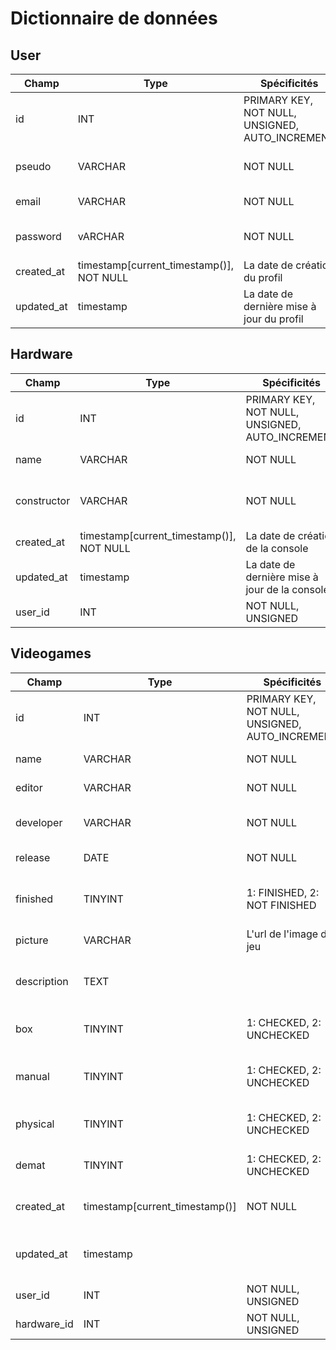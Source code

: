 # Dictionnaire de données

## User

Champ|Type|Spécificités|Description|
|-|-|-|-|
|id|INT|PRIMARY KEY, NOT NULL, UNSIGNED, AUTO_INCREMENT|L'identifiant de l'utilisateur|
|pseudo|VARCHAR|NOT NULL|Le pseudo de l'utilisateur|
|email|VARCHAR|NOT NULL|'email de l'utilisateur|
|password|vARCHAR|NOT NULL|Le mot de passe de l'utilisateur|
|created_at|timestamp[current_timestamp()], NOT NULL|La date de création du profil|
|updated_at|timestamp|La date de dernière mise à jour du profil|

## Hardware

Champ|Type|Spécificités|Description|
|-|-|-|-|
|id|INT|PRIMARY KEY, NOT NULL, UNSIGNED, AUTO_INCREMENT|L'identifiant de la console|
|name|VARCHAR|NOT NULL|Le nom de la console|
|constructor|VARCHAR|NOT NULL|Le constructeur de la console|
|created_at|timestamp[current_timestamp()], NOT NULL|La date de création de la console|
|updated_at|timestamp|La date de dernière mise à jour de la console|
|user_id|INT|NOT NULL, UNSIGNED|L'id de l'utilisateur|

## Videogames

Champ|Type|Spécificités|Description|
|-|-|-|-|
|id|INT|PRIMARY KEY, NOT NULL, UNSIGNED, AUTO_INCREMENT|L'identifiant du jeu|
|name|VARCHAR|NOT NULL|Le nom du jeu|
|editor|VARCHAR|NOT NULL|L'éditeur du jeu|
|developer|VARCHAR|NOT NULL|Le développeur du jeu|
|release|DATE|NOT NULL|L'année de sortie du jeu|
|finished|TINYINT|1: FINISHED, 2: NOT FINISHED|Savoir si le jeu est terminé ou non|
|picture|VARCHAR|L'url de l'image du jeu|
|description|TEXT||La description du jeu ou de son contenu|
|box|TINYINT|1: CHECKED, 2: UNCHECKED|Savoir si la boite du jeu est présente|
|manual|TINYINT|1: CHECKED, 2: UNCHECKED|Savoir si le manuel du jeu est présent|
|physical|TINYINT|1: CHECKED, 2: UNCHECKED|Savoir si le jeu est en physique|
|demat|TINYINT|1: CHECKED, 2: UNCHECKED|Savoir si le jeu est en dématérialisé|
|created_at|timestamp[current_timestamp()]| NOT NULL|La date de création du jeu|
|updated_at|timestamp||La date de dernière mise à jour du jeu|
|user_id|INT|NOT NULL, UNSIGNED|L'id de l'utilisateur|
|hardware_id|INT|NOT NULL, UNSIGNED|L'id de la console|
